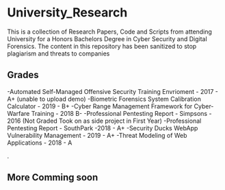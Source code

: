 # University_Research
This is a collection of Research Papers, Code and Scripts from attending University for a Honors Bachelors Degree in Cyber Security and Digital Forensics. The content in this repository has been sanitized to stop plagiarism and threats to companies

## Grades
  -Automated Self-Managed Offensive Security Training Envrioment - 2017 - A+ (unable to upload demo)
  -Biometric Forensics System Calibration Calculator - 2019 - B+
  -Cyber Range Management Framework for Cyber-Warfare Training - 2018 B-
  -Professional Pentesting Report - Simpsons - 2016 (Not Graded Took on as side project in First Year)
  -Professional Pentesting Report - SouthPark -2018 - A+
  -Security Ducks WebApp Vulnerability Management - 2019 - A+
  -Threat Modeling of Web Applications - 2018 - A
  
.  
## More Comming soon
